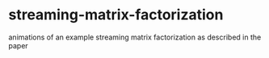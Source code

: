 # streaming-matrix-factorization
animations of an example streaming matrix factorization as described in the paper
